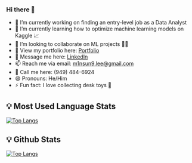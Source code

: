 ### Hi there 👋

- 🔭 I’m currently working on finding an entry-level job as a Data Analyst
- 🌱 I’m currently learning how to optimize machine learning models on Kaggle 📈
- 👯 I’m looking to collaborate on ML projects 🤖🤖
- 📁 View my portfolio here: [Portfolio](https://minsung.me)
- 💬 Message me here: [LinkedIn](https://linkedin.com/in/m1nsun9)
- 📫 Reach me via email: m1nsun9.lee@gmail.com
- 📱 Call me here: (949) 484-6924
- 😄 Pronouns: He/Him
- ⚡ Fun fact: I love collecting desk toys 🧸

## 💡 Most Used Language Stats 

[![Top Langs](https://github-readme-stats.vercel.app/api/top-langs/?username=m1nsun9&layout=compact)](https://github.com/m1nsun9/github-readme-stats)

## 💡 Github Stats 

[![Top Langs](https://github-readme-stats.vercel.app/api/top-langs/?username=m1nsun9&layout=compact)](https://github.com/m1nsun9/github-readme-stats)
